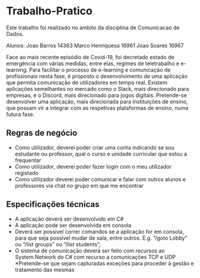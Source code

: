 # Trabalho-Pratico


Este trabalho foi realizado no ambito da disciplina de Comunicacao de Dados.

Alunos:
Joao Barros 14363
Marco Henriquesa 16961
Joao Soares 16967


Face ao mais recente episódio de Covid-19, foi decretado estado de emergência com várias medidas, entre
elas, regimes de teletrabalho e e-learning. Para facilitar o processo de e-learning e comunicação de
profissionais nesta fase, é proposto o desenvolvimento de uma aplicação que permita comunicação de
utilizadores em tempo real.
Existem aplicações semelhantes no mercado como o Slack, mais direcionado para empresas, e o Discord,
mais direcionado para jogos digitais. Pretende-se desenvolver uma aplicação, mais direcionada para
instituições de ensino, que possam vir a integrar com as respetivas plataformas de ensino, numa futura
fase. 

## Regras de negócio ##
* Como utilizador, deverei poder criar uma conta indicando se sou estudante ou professor, qual o
curso e unidade curricular que estou a frequentar
* Como utilizador, deverei poder fazer login com o meu utilizador registado
* Como utilizador deverei poder comunicar e falar com outros alunos e professores via chat no
grupo em que me encontrar 

## Especificações técnicas ##

* A aplicação deverá ser desenvolvido em C#
* A aplicação pode ser desenvolvida em consola
* Deverá ser possível correr comandos se a aplicação for em consola, para que seja possível mudar
de sala, entre outros. E.g. “/goto Lobby” ou “/list groups” ou “/list students”;
* O sistema de comunicação deverá ser feito com recursos ao System.Network do C# com recurso
a comunicações TCP e UDP
*Pretende-se que sejam capturadas exceções para proceder à gestão e tratamento das mesmas 



